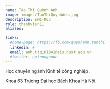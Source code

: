 ```yaml
---
name: Tào Thị Quỳnh Anh
image: images/TaoThiQuynhAnh.jpg
description: EM1-K63
role: thanhvien11
aliases:

links:
  #home-page: https://fb.com/quynhanh.taothi
  linkedin: #
  email: anh.ttq181941@sis.hust.edu.vn
  #twitter: uptonogoode
---
```


Học chuyên ngành Kinh tế công nghiệp .

Khoá 63 Trường Đại học Bách Khoa Hà Nội.
